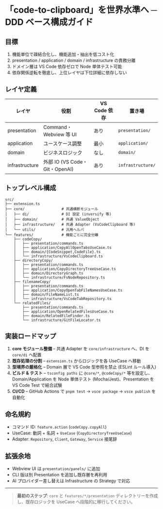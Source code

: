 # 「code-to-clipboard」を世界水準へ ─ DDD ベース構成ガイド

## 目標

1. 機能単位で疎結合化し、機能追加・抽出を低コスト化  
2. presentation / application / domain / infrastructure の責務分離  
3. ドメイン層は VS Code 依存ゼロで Node 単体テスト可能  
4. 依存関係逆転を徹底し、上位レイヤは下位詳細に依存しない  

## レイヤ定義

| レイヤ | 役割 | VS Code 依存 | 置き場 |
|-------|------|-------------|--------|
| presentation | Command・Webview 等 UI | あり | `presentation/` |
| application  | ユースケース調整 | 最小 | `application/` |
| domain       | ビジネスロジック | なし | `domain/` |
| infrastructure| 外部 IO (VS Code・Git・OpenAI) | あり | `infrastructure/` |

## トップレベル構成

```text
src/
├── extension.ts
├── core/                 # 共通横断モジュール
│   ├── di/               # DI 設定 (inversify 等)
│   ├── domain/           # 共通 ValueObject
│   ├── infrastructure/   # 共通 Adapter (VsCodeClipboard 等)
│   └── utils/            # 汎用ヘルパ
└── features/             # 機能ごとに完全分離
    ├── codeCopy/
    │   ├── presentation/commands.ts
    │   ├── application/CopyAllOpenTabsUseCase.ts
    │   ├── domain/{CodeSnippet,CodeFile}.ts
    │   └── infrastructure/VsCodeClipboard.ts
    ├── directoryCopy/
    │   ├── presentation/commands.ts
    │   ├── application/CopyDirectoryTreeUseCase.ts
    │   ├── domain/DirectoryGraph.ts
    │   └── infrastructure/FsNodeRepository.ts
    ├── filenameCopy/
    │   ├── presentation/commands.ts
    │   ├── application/CopyOpenTabFileNamesUseCase.ts
    │   ├── domain/FileNameList.ts
    │   └── infrastructure/VsCodeTabRepository.ts
    └── relatedFiles/
        ├── presentation/commands.ts
        ├── application/OpenRelatedFilesUseCase.ts
        ├── domain/RelatedFileFinder.ts
        └── infrastructure/GitFileLocator.ts
```

## 実装ロードマップ

1. **core モジュール整備** – 共通 Adapter を `core/infrastructure` へ、DI を `core/di` へ配置  
2. **既存処理の分割** – `extension.ts` からロジックを各 UseCase へ移動  
3. **型境界の厳格化** – Domain 層で VS Code 型参照を禁止 (ESLint ルール導入)  
4. **ビルド & テスト** – `tsconfig paths` に `@core/*`, `@codeCopy/*` 等を設定し、  
   Domain/Application を Node 単体テスト (Mocha/Jest)、Presentation を VS Code Test で結合試験  
5. **CI/CD** – GitHub Actions で `pnpm test` → `vsce package` → `vsce publish` を自動化  

## 命名規約

* コマンド ID: `feature.action` (`codeCopy.copyAll`)  
* UseCase: 動詞 + 名詞 + `UseCase` (`CopyDirectoryTreeUseCase`)  
* Adapter: `Repository`, `Client`, `Gateway`, `Service` 接尾辞  

## 拡張余地

* Webview UI は `presentation/panels/` に追加  
* CLI 版は別 Presentation を追加し既存層を再利用  
* AI プロバイダー差し替えは Infrastructure の Strategy で対応  

---

> **最初のステップ**: `core` と `features/*/presentation` ディレクトリーを作成し、既存ロジックを UseCase へ段階的に移行してください。
